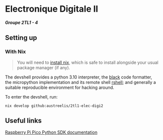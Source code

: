 # Electronique Digitale II
*__Groupe 2TL1 - 4__*

## Setting up

### With Nix

> You will need to [install nix](nixos.org/download), which is safe to install
> alongside your usual package manager (if any).

The devshell provides a python 3.10 interpreter, the [black](TODO) code formatter,
the micropython implementation and its remote shell [rshell](https://github.com/dhylands/rshell/blob/master/README.rst);
and generally a suitable reproducible environment for hacking around.

To enter the devshell, run:

```
nix develop github:austreelis/2tl1-elec-digi2
```

## Useful links

[Raspberry Pi Pico Python SDK documentation](https://datasheets.raspberrypi.com/pico/raspberry-pi-pico-python-sdk.pdf)
